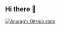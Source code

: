 ## Hi there 👋
[![Anurag's GitHub stats](https://github-readme-stats.vercel.app/api?username=HyunBin-Jang)](https://github.com/anuraghazra/github-readme-stats)

<!--
**HyunBin-Jang/HyunBin-Jang** is a ✨ _special_ ✨ repository because its `README.md` (this file) appears on your GitHub profile.

Here are some ideas to get you started:

- 🔭 I’m currently working on ...
- 🌱 I’m currently learning ...
- 👯 I’m looking to collaborate on ...
- 🤔 I’m looking for help with ...
- 💬 Ask me about ...
- 📫 How to reach me: ...
- 😄 Pronouns: ...
- ⚡ Fun fact: ...
-->
